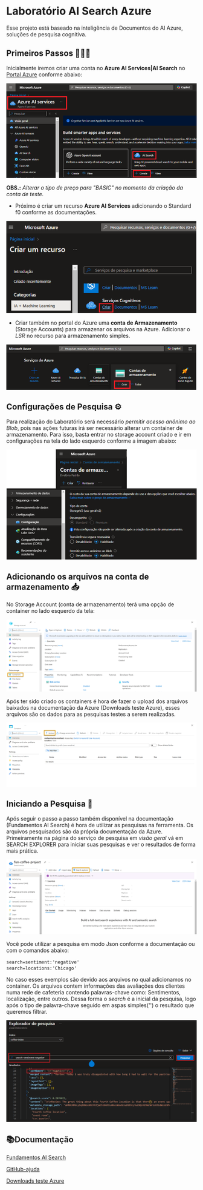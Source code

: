 
# Laboratório AI Search Azure

Esse projeto está baseado na inteligência de Documentos do AI Azure, soluções de pesquisa cognitiva.

## Primeiros Passos 🚶🏼‍♀️

Inicialmente iremos criar uma conta no **Azure AI Services|AI Search** no  [Portal Azure](https://portal.azure.com/#view/Microsoft_Azure_ProjectOxford/CognitiveServicesHub/~/overview) conforme abaixo:

![AI-SEARCH](https://github.com/Jessyfran/SEARCH_AI/blob/main/ContaAISearch.png?raw=true)

**OBS.:** *Alterar o tipo de preço para "BASIC" no momento da criação da conta de teste.*

- Próximo é criar um recurso **Azure AI Services** adicionando o Standard f0 conforme as documentações.

![Services](https://github.com/Jessyfran/SEARCH_AI/blob/main/CriarRecursoServices.png?raw=true)

- Criar também no portal do Azure uma **conta de Armazenamento** (Storage Accounts) para armazenar os arquivos na Azure. Adicionar o *LSR* no recurso para armazenamento simples.

![StorageAccount](https://github.com/Jessyfran/SEARCH_AI/blob/main/StorageAccounts.png?raw=true)


## Configurações de Pesquisa ⚙ 
Para realização do Laboratório será necessário *permitir acesso anônimo ao Blob*, pois nas ações futuras irá ser necessário alterar um container de armazenamento. Para isso, basta entrar no storage account criado e ir em configurações na tela do lado esquerdo conforme a imagem abaixo:

![Configurações](https://github.com/Jessyfran/SEARCH_AI/blob/main/Configura%C3%A7%C3%B5es.png?raw=true)

## Adicionando os arquivos na conta de armazenamento 📥

No Storage Account (conta de armazenamento) terá uma opção de container no lado esquerdo da tela:

![Container](https://github.com/Jessyfran/SEARCH_AI/blob/main/containers.png?raw=true)


Após ter sido criado os containers é hora de fazer o upload dos arquivos baixados na documentação da Azure (Downloads teste Azure), esses arquivos são os dados para as pesquisas testes a serem realizadas. 

![Upload](https://github.com/Jessyfran/SEARCH_AI/blob/main/Upload.png?raw=true)


## Iniciando a Pesquisa 🔎

Após seguir o passo a passo também disponível na documentação (Fundamentos AI Search) é hora de utilizar as pesquisas na ferramenta.
Os arquivos pesquisados são da própria documentação da Azure.
Primeiramente na página do serviço de pesquisa em *visão geral* vá em SEARCH EXPLORER para iniciar suas pesquisas e ver o resultados de forma mais prática.

![Explorador de pesquisa](https://github.com/Jessyfran/SEARCH_AI/blob/main/Explorador%20de%20pesquisa.png?raw=true)

Você pode utilizar a pesquisa em modo Json conforme a documentação ou com o comandos abaixo:

```
search=sentiment:'negative'
search=locations:'Chicago'
```

No caso esses exemplos são devido aos arquivos no qual adicionamos no container. Os arquivos contem informações das avaliações dos clientes numa rede de cafeteria contendo palavras-chave como: Sentimentos, localização, entre outros. Dessa forma o *search* é a inicial da pesquisa, logo após o tipo de palavra-chave seguido em aspas simples('') o resultado que queremos filtrar.

![Exemplo de pesquisa](https://github.com/Jessyfran/SEARCH_AI/blob/main/Exemplo%20de%20pesquisa.png?raw=true)


## 📚Documentação

[Fundamentos AI Search](https://microsoftlearning.github.io/mslearn-ai-fundamentals/Instructions/Labs/11-ai-search.html)

[GitHub-ajuda](https://github.com/Jessyfran/SEARCH_AI.git)

[Downloads teste Azure](https://aka.ms/mslearn-coffee-reviews)

